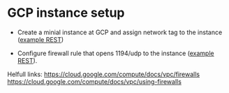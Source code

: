 # GCP instance setup

* Create a minial instance at GCP and assign network tag to the instance ([example REST](vm_instance.json))

* Configure firewall rule that opens 1194/udp to the instance ([example REST](firewall_rule.json)).

Helfull links:
  https://cloud.google.com/compute/docs/vpc/firewalls
  https://cloud.google.com/compute/docs/vpc/using-firewalls
